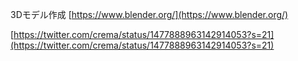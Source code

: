
3Dモデル作成
[https://www.blender.org/](https://www.blender.org/)

[https://twitter.com/crema/status/1477888963142914053?s=21](https://twitter.com/crema/status/1477888963142914053?s=21)

